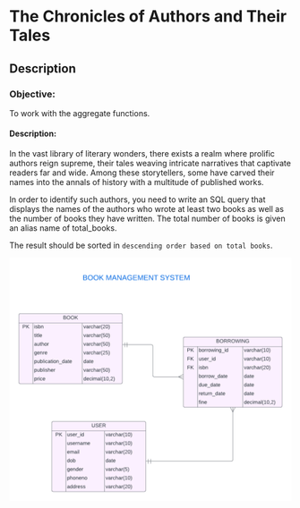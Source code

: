 # The Chronicles of Authors and Their Tales
## Description
### Objective:

To work with the aggregate functions.

#### Description:

In the vast library of literary wonders, there exists a realm where prolific authors reign supreme, their tales weaving intricate narratives that captivate readers far and wide. Among these storytellers, some have carved their names into the annals of history with a multitude of published works.

In order to identify such authors, you need to write an SQL query that displays the names of the authors who wrote at least two books as well as the number of books they have written. The total number of books is given an alias name of total_books.

The result should be sorted in `descending order based on total books`.

![image alt](https://github.com/PraveenKumara2k33/Cognizant-JavaStack-Handson-2024/blob/afac1a7b2c141cd56f734326af7175fe08be4c84/Stage%201/SQL%20Programming/image-1.png)
